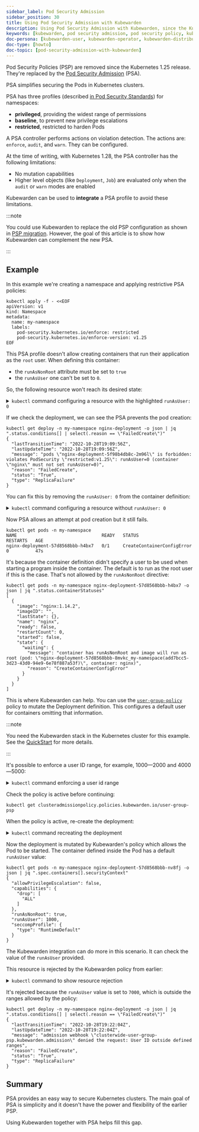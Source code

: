 ```yaml
---
sidebar_label: Pod Security Admission
sidebar_position: 30
title: Using Pod Security Admission with Kubewarden
description: Using Pod Security Admission with Kubewarden, since the Kubernetes 1.25 release.
keywords: [kubewarden, pod security admission, pod security policy, kubernetes]
doc-persona: [kubewarden-user, kubewarden-operator, kubewarden-distributor, kubewarden-integrator]
doc-type: [howto]
doc-topic: [pod-security-admission-with-kubewarden]
---
```


Pod Security Policies (PSP) are removed since the Kubernetes 1.25 release.
They're replaced by the [Pod Security Admission](https://kubernetes.io/docs/concepts/security/pod-security-admission/) (PSA).

PSA simplifies securing the Pods in Kubernetes clusters.

PSA has three profiles (described [in Pod Security Standards](https://kubernetes.io/docs/concepts/security/pod-security-standards/)) for namespaces:

- **privileged**, providing the widest range of permissions
- **baseline**, to prevent new privilege escalations
- **restricted**, restricted to harden Pods

A PSA controller performs actions on violation detection.
The actions are: `enforce`, `audit`, and `warn`.
They can be configured.

At the time of writing, with Kubernetes 1.28, the PSA controller has  the following limitations:

- No mutation capabilities
- Higher level objects (like `Deployment`, `Job`) are evaluated only when the `audit` or `warn` modes are enabled

Kubewarden can be used to **integrate** a PSA profile to avoid these limitations.

:::note

You could use Kubewarden to replace the old PSP configuration as shown in [PSP migration](psp-migration.md).
However, the goal of this article is to show how Kubewarden can complement the new PSA.

:::

## Example

In this example we're creating a namespace and applying restrictive PSA policies:

```shell
kubectl apply -f - <<EOF
apiVersion: v1
kind: Namespace
metadata:
  name: my-namespace
  labels:
    pod-security.kubernetes.io/enforce: restricted
    pod-security.kubernetes.io/enforce-version: v1.25
EOF
```

This PSA profile doesn't allow creating containers that run their application as the `root` user.
When defining this container:

- the `runAsNonRoot` attribute must be set to `true`
- the `runAsUser` one can't be set to `0`.

So, the following resource won't reach its desired state:

<details>

<summary><code>kubectl</code> command configuring a resource with the highlighted <code>runAsUser: 0</code></summary>

```shell
kubectl apply -n my-namespace -f - <<EOF
apiVersion: apps/v1
kind: Deployment
metadata:
  name: nginx-deployment
  labels:
    app: nginx
spec:
  replicas: 1
  selector:
    matchLabels:
      app: template-nginx
  template:
    metadata:
      labels:
        app: template-nginx
    spec:
      containers:
      - name: nginx
        image: nginx:1.14.2
        securityContext:
          runAsNonRoot: true
// highlight-next-line
          runAsUser: 0
          allowPrivilegeEscalation: false
          capabilities:
            drop:
              - "ALL"
          seccompProfile:
            type: "RuntimeDefault"
        ports:
        - containerPort: 80
EOF
```

</details>

If we check the deployment, we can see the PSA prevents the pod creation:

```shell
kubectl get deploy -n my-namespace nginx-deployment -o json | jq ".status.conditions[] | select(.reason == \"FailedCreate\")"
{
  "lastTransitionTime": "2022-10-28T19:09:56Z",
  "lastUpdateTime": "2022-10-28T19:09:56Z",
  "message": "pods \"nginx-deployment-5f98b4db8c-2m96l\" is forbidden: violates PodSecurity \"restricted:v1.25\": runAsUser=0 (container \"nginx\" must not set runAsUser=0)",
  "reason": "FailedCreate",
  "status": "True",
  "type": "ReplicaFailure"
}
```

You can fix this by removing the `runAsUser: 0` from the container definition:

<details>

<summary><code>kubectl</code> command configuring a resource without <code>runAsUser: 0</code></summary>

```shell
kubectl apply -n my-namespace -f - <<EOF
apiVersion: apps/v1
kind: Deployment
metadata:
  name: nginx-deployment
  labels:
    app: nginx
spec:
  replicas: 1
  selector:
    matchLabels:
      app: template-nginx
  template:
    metadata:
      labels:
        app: template-nginx
    spec:
      containers:
      - name: nginx
        image: nginx:1.14.2
        securityContext:
          runAsNonRoot: true
          allowPrivilegeEscalation: false
          capabilities:
            drop:
              - "ALL"
          seccompProfile:
            type: "RuntimeDefault"

        ports:
        - containerPort: 80
EOF
```

</details>

Now PSA allows an attempt at pod creation but it still fails.

```shell
kubectl get pods -n my-namespace
NAME                                READY   STATUS                       RESTARTS   AGE
nginx-deployment-57d8568bbb-h4bx7   0/1     CreateContainerConfigError   0          47s

```

It's because the container definition didn't specify a user to be used when starting a program inside the container.
The default is to run as the root user if this is the case.
That's not allowed by the `runAsNonRoot` directive:

```shell
kubectl get pods -n my-namespace nginx-deployment-57d8568bbb-h4bx7 -o json | jq ".status.containerStatuses"
[
  {
    "image": "nginx:1.14.2",
    "imageID": "",
    "lastState": {},
    "name": "nginx",
    "ready": false,
    "restartCount": 0,
    "started": false,
    "state": {
      "waiting": {
        "message": "container has runAsNonRoot and image will run as root (pod: \"nginx-deployment-57d8568bbb-8mvkc_my-namespace(add7bcc5-3d23-43d0-94e9-6e78f887a53f)\", container: nginx)",
        "reason": "CreateContainerConfigError"
      }
    }
  }
]
```

This is where Kubewarden can help.
You can use the [`user-group-policy`](https://artifacthub.io/packages/kubewarden/user-group-psp/user-group-psp) policy to mutate the Deployment definition.
This configures a default user for containers omitting that information.

:::note

You need the Kubewarden stack in the Kubernetes cluster for this example.
See the [QuickStart](../quick-start.md) for more details.

:::

It's possible to enforce a user ID range, for example, 1000—2000 and 4000—5000:

<details>

<summary><code>kubectl</code> command enforcing a user id range</summary>

```shell
kubectl apply -f - <<EOF
apiVersion: policies.kubewarden.io/v1
kind: ClusterAdmissionPolicy
metadata:
  name: user-group-psp
spec:
  policyServer: default
  module: registry://ghcr.io/kubewarden/policies/user-group-psp:latest
  rules:
  - apiGroups: ["", "apps"]
    apiVersions: ["v1"]
    resources: ["pods", "deployments"]
    operations:
    - CREATE
    - UPDATE
  mutating: true
  settings:
    run_as_user:
      rule: "MustRunAs"
      overwrite: false
// highlight-start
      ranges:
        - min: 1000
          max: 2000
        - min: 4000
          max: 5000
// highlight-end
    run_as_group:
      rule: "RunAsAny"
    supplemental_groups:
      rule: "RunAsAny"
EOF
```

</details>

Check the policy is active before continuing:

```shell
kubectl get clusteradmissionpolicy.policies.kubewarden.io/user-group-psp
```

When the policy is active, re-create the deployment:

<details>

<summary><code>kubectl</code> command recreating the deployment</summary>

```shell
kubectl delete deployment -n my-namespace nginx-deployment && \
kubectl apply -n my-namespace -f - <<EOF
apiVersion: apps/v1
kind: Deployment
metadata:
  name: nginx-deployment
  labels:
    app: nginx
spec:
  replicas: 1
  selector:
    matchLabels:
      app: template-nginx
  template:
    metadata:
      labels:
        app: template-nginx
    spec:
      containers:
      - name: nginx
        image: nginx:1.14.2
        securityContext:
          runAsNonRoot: true
          allowPrivilegeEscalation: false
          capabilities:
            drop:
              - "ALL"
          seccompProfile:
            type: "RuntimeDefault"

        ports:
        - containerPort: 80
EOF
```

</details>

Now the deployment is mutated by Kubewarden's policy which allows the Pod to be started.
The container defined inside the Pod has a default `runAsUser` value:

```shell
kubectl get pods -n my-namespace nginx-deployment-57d8568bbb-nv8fj -o json | jq ".spec.containers[].securityContext"
{
  "allowPrivilegeEscalation": false,
  "capabilities": {
    "drop": [
      "ALL"
    ]
  },
  "runAsNonRoot": true,
  "runAsUser": 1000,
  "seccompProfile": {
    "type": "RuntimeDefault"
  }
}
```

The Kubewarden integration can do more in this scenario.
It can check the value of the `runAsUser` provided.

This resource is rejected by the Kubewarden policy from earlier:

<details>

<summary><code>kubectl</code> command to show resource rejection</summary>

```shell
kubectl apply -n my-namespace -f - <<EOF
apiVersion: apps/v1
kind: Deployment
metadata:
  name: nginx-deployment2
  labels:
    app: nginx
spec:
  replicas: 1
  selector:
    matchLabels:
      app: template-nginx
  template:
    metadata:
      labels:
        app: template-nginx
    spec:
      containers:
      - name: nginx
        image: nginx:1.14.2
        securityContext:
          runAsNonRoot: true
// highlight-next-line
          runAsUser: 7000
          allowPrivilegeEscalation: false
          capabilities:
            drop:
              - "ALL"
          seccompProfile:
            type: "RuntimeDefault"
        ports:
        - containerPort: 80
EOF
```

</details>

It's rejected because the `runAsUser` value is set to `7000`, which is outside the ranges allowed by the policy:

```shell
kubectl get deploy -n my-namespace nginx-deployment -o json | jq ".status.conditions[] | select(.reason == \"FailedCreate\")"
{
  "lastTransitionTime": "2022-10-28T19:22:04Z",
  "lastUpdateTime": "2022-10-28T19:22:04Z",
  "message": "admission webhook \"clusterwide-user-group-psp.kubewarden.admission\" denied the request: User ID outside defined ranges",
  "reason": "FailedCreate",
  "status": "True",
  "type": "ReplicaFailure"
}
```

## Summary

PSA provides an easy way to secure Kubernetes clusters.
The main goal of PSA is simplicity and it doesn't have the power and flexibility of the earlier PSP.

Using Kubewarden together with PSA helps fill this gap.
